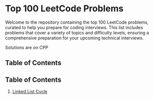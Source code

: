 # Top 100 LeetCode Problems

Welcome to the repository containing the top 100 LeetCode problems, curated to help you prepare for coding interviews. This list includes problems that cover a variety of topics and difficulty levels, ensuring a comprehensive preparation for your upcoming technical interviews.

Solutions are on CPP

## Table of Contents

## Table of Contents

1. [Linked List Cycle](141-Linked-List-Cycle) 
